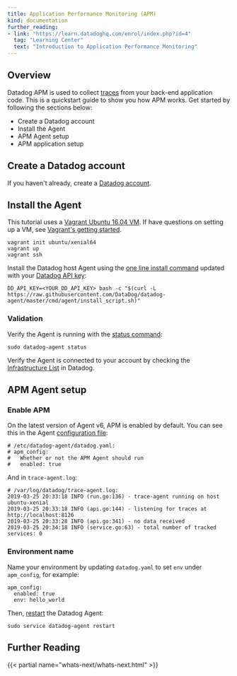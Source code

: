 ```yaml
---
title: Application Performance Monitoring (APM)
kind: documentation
further_reading:
- link: "https://learn.datadoghq.com/enrol/index.php?id=4"
  tag: "Learning Center"
  text: "Introduction to Application Performance Monitoring"
---
```


## Overview
Datadog APM is used to collect [traces][1] from your back-end application code. This is a quickstart guide to show you how APM works. Get started by following the sections below:

- Create a Datadog account
- Install the Agent
- APM Agent setup
- APM application setup

## Create a Datadog account
If you haven't already, create a [Datadog account][2].

## Install the Agent
This tutorial uses a [Vagrant Ubuntu 16.04 VM][3]. If have questions on setting up a VM, see [Vagrant's getting started][4].

```
vagrant init ubuntu/xenial64
vagrant up
vagrant ssh
```

Install the Datadog host Agent using the [one line install command][5] updated with your [Datadog API key][6]:

```
DD_API_KEY=<YOUR_DD_API_KEY> bash -c "$(curl -L https://raw.githubusercontent.com/DataDog/datadog-agent/master/cmd/agent/install_script.sh)"
```

### Validation
Verify the Agent is running with the [status command][7]:

```
sudo datadog-agent status
```

Verify the Agent is connected to your account by checking the [Infrastructure List][8] in Datadog.

## APM Agent setup
### Enable APM
On the latest version of Agent v6, APM is enabled by default. You can see this in the Agent [configuration file][9]:

```
# /etc/datadog-agent/datadog.yaml:
# apm_config:
#   Whether or not the APM Agent should run
#   enabled: true
```

And in `trace-agent.log`:

```
# /var/log/datadog/trace-agent.log:
2019-03-25 20:33:18 INFO (run.go:136) - trace-agent running on host ubuntu-xenial
2019-03-25 20:33:18 INFO (api.go:144) - listening for traces at http://localhost:8126
2019-03-25 20:33:28 INFO (api.go:341) - no data received
2019-03-25 20:34:18 INFO (service.go:63) - total number of tracked services: 0
```

### Environment name
Name your environment by updating `datadog.yaml` to set `env` under `apm_config`, for example:

```
apm_config:
  enabled: true
  env: hello_world
```

Then, [restart][10] the Datadog Agent:

```
sudo service datadog-agent restart
```


## Further Reading

{{< partial name="whats-next/whats-next.html" >}}

[1]: /tracing/guide/terminology
[2]: https://www.datadoghq.com
[3]: https://app.vagrantup.com/ubuntu/boxes/xenial64
[4]: https://www.vagrantup.com/intro/getting-started/index.html
[5]: https://app.datadoghq.com/account/settings#agent/ubuntu
[6]: https://app.datadoghq.com/account/settings#api
[7]: /agent/guide/agent-commands/?tab=agentv6#agent-information
[8]: https://app.datadoghq.com/infrastructure
[9]: /agent/guide/agent-configuration-files/?tab=agentv6#agent-main-configuration-file
[10]: /agent/guide/agent-commands/?tab=agentv6#restart-the-agent
